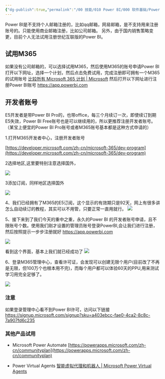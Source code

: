 ```yaml
---
{"dg-publish":true,"permalink":"/00 技能/010 Power BI/000 软件基础/Power BI账号申请/","tags":["基础"]}
---
```


Power BI是不支持个人邮箱注册的，比如qq邮箱，网易邮箱，是不支持用来注册账号的。只能使用商业邮箱注册，比如公司邮箱。
另外，由于国内销售策略变更，目前个人无法试用注册世纪互联版的Power BI。
## 试用M365
如果没有公司邮箱的，可以选择试用M365，然后使用M365的账号申请Power BI
打开以下网址，选择一个计划，然后点击免费试用，完成注册即可拥有一个M365的试用账号
[比较所有 Microsoft 365 计划 | Microsoft](https://www.microsoft.com/zh-cn/microsoft-365/business/compare-all-microsoft-365-business-products?&activetab=tab:primaryr2)
然后打开以下网址进行注册Power BI账号
https://app.powerbi.com
## 开发者账号
E5开发者是带Power BI Pro的，也带office，每三个月续订一次，即使续订到期E5失效，Power BI Free账号也是可以继续用的，所以更推荐注册开发者账号。（某宝上便宜的Power BI Pro账号或者M365账号基本都是这种方式申请的）

1.打开M365开发者中心，注册开发者账号

[https://developer.microsoft.com/zh-cn/microsoft-365/dev-program](https://developer.microsoft.com/zh-cn/microsoft-365/dev-program)

2选择地区,这里要特别注意选择国外，

![](https://s2.loli.net/2023/11/05/Up9RYKlcbrqHP8s.png)


3添加订阅，同样地区选择国外

![](https://s2.loli.net/2023/11/05/tJuSHpzfdAoQ2ir.png)


4、我们已经拥有了M365的E5订阅，这个显示的有效期只是92天，网上有很多讲怎么自动续订的教程，其实可以不用管，只要正常一直用就行。
![](https://s2.loli.net/2023/11/05/pdkyolnwmgZHWAP.png)

5、接下来到了我们今天的重中之重，永久的Power BI 的开发者账号申请，且不限账号个数。使用我们刚才设置的管理员账号登录PowerBI,会让我们进行注册，然后按照提示一步步注册就好
https://app.powerbi.com

![](https://s2.loli.net/2023/11/05/3gWsoCuIYqjOUt8.png)


看到这个界面，基本上我们就已经成功了
![](https://s2.loli.net/2023/11/05/qEhgN7THzMwBFib.png)

6、登录M365管理中心，查看许可证，会发现可以创建无限个用户(目前改了不再是无限，但100万个也根本用不完)，而每个用户都可以体验60天的PPU,用来测试学习用完全足够了。

![](https://s2.loli.net/2023/11/05/U9pk4BJxDZRfiCg.png)

### 注意
如果登录管理中心看不到Power BI许可，访问以下链接
https://signup.microsoft.com/signup?sku=a403ebcc-fae0-4ca2-8c8c-7a907fd6c235

### 其他产品试用
- Microsoft Power Automate
	  [https://powerapps.microsoft.com/zh-cn/communityplan](https://powerapps.microsoft.com/zh-cn/communityplan)

- Power Virtual Agents
	[智能虚拟代理和机器人 | Microsoft Power Virtual Agents](https://powervirtualagents.microsoft.com/zh-cn/)